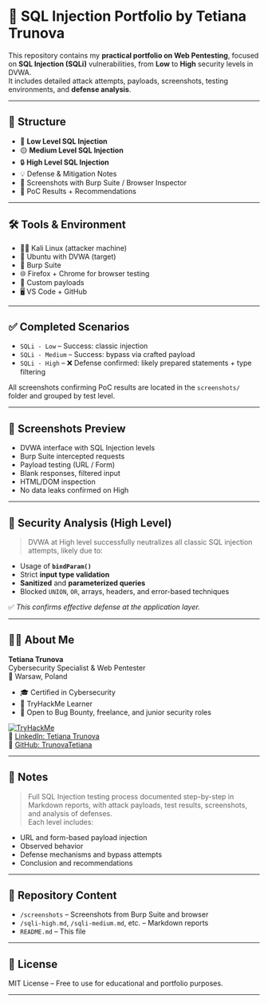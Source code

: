 # 🧠 SQL Injection Portfolio by Tetiana Trunova

This repository contains my **practical portfolio on Web Pentesting**, focused on **SQL Injection (SQLi)** vulnerabilities, from **Low** to **High** security levels in DVWA.  
It includes detailed attack attempts, payloads, screenshots, testing environments, and **defense analysis**.

---

## 📁 Structure

- 🔽 **Low Level SQL Injection**
- 🟡 **Medium Level SQL Injection**
- 🔒 **High Level SQL Injection**
- 💡 Defense & Mitigation Notes
- 📸 Screenshots with Burp Suite / Browser Inspector
- 🧪 PoC Results + Recommendations

---

## 🛠️ Tools & Environment

- 🐱‍💻 Kali Linux (attacker machine)
- 🐧 Ubuntu with DVWA (target)
- 🧰 Burp Suite
- 🌐 Firefox + Chrome for browser testing
- 🧾 Custom payloads
- 🖥️ VS Code + GitHub

---

## ✅ Completed Scenarios

- `SQLi - Low` – Success: classic injection
- `SQLi - Medium` – Success: bypass via crafted payload
- `SQLi - High` – ❌ Defense confirmed: likely prepared statements + type filtering

All screenshots confirming PoC results are located in the `screenshots/` folder and grouped by test level.

---

## 📸 Screenshots Preview

- DVWA interface with SQL Injection levels
- Burp Suite intercepted requests
- Payload testing (URL / Form)
- Blank responses, filtered input
- HTML/DOM inspection
- No data leaks confirmed on High

---

## 🔐 Security Analysis (High Level)

> DVWA at High level successfully neutralizes all classic SQL injection attempts, likely due to:
- Usage of **`bindParam()`**
- Strict **input type validation**
- **Sanitized** and **parameterized queries**
- Blocked `UNION`, `OR`, arrays, headers, and error-based techniques

✅ *This confirms effective defense at the application layer.*

---

## 👩‍💻 About Me

**Tetiana Trunova**  
Cybersecurity Specialist & Web Pentester  
📍 Warsaw, Poland  

- 🎓 Certified in Cybersecurity  
- 🏅 TryHackMe Learner  
- 💼 Open to Bug Bounty, freelance, and junior security roles  

[![TryHackMe](https://tryhackme-badges.s3.amazonaws.com/TetianaTrunova.png)](https://tryhackme.com/p/TetianaTrunova)  
🔗 [LinkedIn: Tetiana Trunova](https://www.linkedin.com/in/tetiana-trunova/)  
🔗 [GitHub: TrunovaTetiana](https://github.com/TrunovaTetiana)

---

## 📌 Notes

> Full SQL Injection testing process documented step-by-step in Markdown reports, with attack payloads, test results, screenshots, and analysis of defenses.  
Each level includes:
- URL and form-based payload injection
- Observed behavior
- Defense mechanisms and bypass attempts
- Conclusion and recommendations

---

## 📂 Repository Content

- `/screenshots` – Screenshots from Burp Suite and browser
- `/sqli-high.md`, `/sqli-medium.md`, etc. – Markdown reports
- `README.md` – This file

---

## 📢 License

MIT License – Free to use for educational and portfolio purposes.

---
